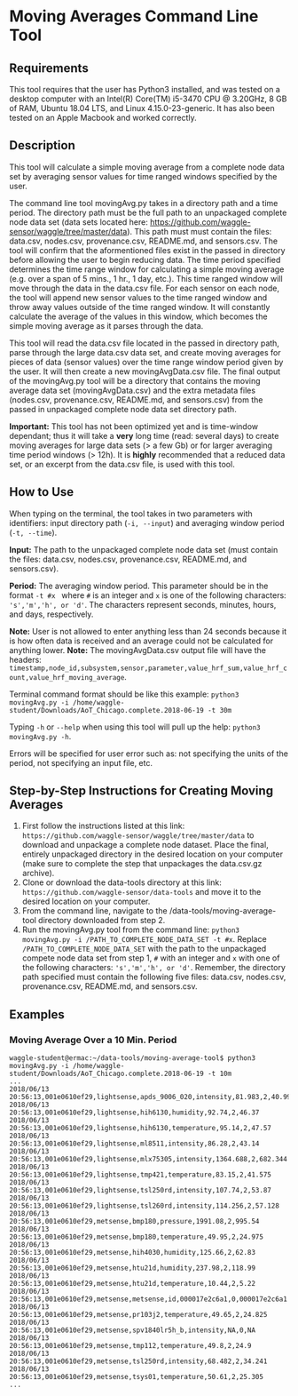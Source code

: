 # Moving Averages Command Line Tool

## Requirements
This tool requires that the user has Python3 installed, and was tested on a desktop computer with an Intel(R) Core(TM) i5-3470 CPU @ 3.20GHz, 8 GB of RAM, Ubuntu 18.04 LTS, and Linux 4.15.0-23-generic. It has also been tested on an Apple Macbook and worked correctly.

## Description
This tool will calculate a simple moving average from a complete node data set by averaging sensor values for time ranged windows specified by the user.

The command line tool movingAvg.py takes in a directory path and a time period. The directory path must be the full path to an unpackaged complete node data set (data sets located here: https://github.com/waggle-sensor/waggle/tree/master/data). This path must must contain the files: data.csv, nodes.csv, provenance.csv, README.md, and sensors.csv. The tool will confirm that the aformentioned files exist in the passed in directory before allowing the user to begin reducing data. The time period specified determines the time range window for calculating a simple moving average (e.g. over a span of 5 mins., 1 hr., 1 day, etc.). This time ranged window will move through the data in the data.csv file. For each sensor on each node, the tool will append new sensor values to the time ranged window and throw away values outside of the time ranged window. It will constantly calculate the average of the values in this window, which becomes the simple moving average as it parses through the data. 

This tool will read the data.csv file located in the passed in directory path, parse through the large data.csv data set, and create moving averages for pieces of data (sensor values) over the time range window period given by the user. It will then create a new movingAvgData.csv file. The final output of the movingAvg.py tool will be a directory that contains the moving average data set (movingAvgData.csv) and the extra metadata files (nodes.csv, provenance.csv, README.md, and sensors.csv) from the passed in unpackaged complete node data set directory path.

**Important:** This tool has not been optimized yet and is time-window dependant; thus it will take a **very** long time (read: several days) to create moving averages for large data sets (> a few Gb) or for larger averaging time period windows (> 12h). It is **highly** recommended that a reduced data set, or an excerpt from the data.csv file, is used with this tool.

## How to Use
When typing on the terminal, the tool takes in two parameters with identifiers: input directory path (```-i, --input```) and averaging window period (```-t, --time```). 

**Input:** The path to the unpackaged complete node data set (must contain the files: data.csv, nodes.csv, provenance.csv, README.md, and sensors.csv).

**Period:** The averaging window period. This parameter should be in the format ```-t #x ``` where ```#``` is an integer and ```x``` is one of the following characters: ```'s','m','h', or 'd'```. The characters represent seconds, minutes, hours, and days, respectively.

**Note:** User is not allowed to enter anything less than 24 seconds because it is how often data is received and an average could not be calculated for anything lower.
**Note:** The movingAvgData.csv output file will have the headers: ```timestamp,node_id,subsystem,sensor,parameter,value_hrf_sum,value_hrf_count,value_hrf_moving_average```.

Terminal command format should be like this example: ```python3 movingAvg.py -i /home/waggle-student/Downloads/AoT_Chicago.complete.2018-06-19 -t 30m```

Typing ```-h``` or ```--help``` when using this tool will pull up the help: ```python3 movingAvg.py -h```.

Errors will be specified for user error such as: not specifying the units of the period, not specifying an input file, etc.

## Step-by-Step Instructions for Creating Moving Averages
1. First follow the instructions listed at this link: ```https://github.com/waggle-sensor/waggle/tree/master/data``` to download and unpackage a complete node dataset. Place the final, entirely unpackaged directory in the desired location on your computer (make sure to complete the step that unpackages the data.csv.gz archive).
2. Clone or download the data-tools directory at this link: ```https://github.com/waggle-sensor/data-tools``` and move it to the desired location on your computer.
3. From the command line, navigate to the /data-tools/moving-average-tool directory downloaded from step 2.
4. Run the movingAvg.py tool from the command line: ```python3 movingAvg.py -i /PATH_TO_COMPLETE_NODE_DATA_SET -t #x```. Replace ```/PATH_TO_COMPLETE_NODE_DATA_SET``` with the path to the unpackaged compete node data set from step 1, ```#``` with an integer and ```x``` with one of the following characters: ```'s','m','h', or 'd'```. Remember, the directory path specified must contain the following five files: data.csv, nodes.csv, provenance.csv, README.md, and sensors.csv.

## Examples

### Moving Average Over a 10 Min. Period
```
waggle-student@ermac:~/data-tools/moving-average-tool$ python3 movingAvg.py -i /home/waggle-student/Downloads/AoT_Chicago.complete.2018-06-19 -t 10m
...
2018/06/13 20:56:13,001e0610ef29,lightsense,apds_9006_020,intensity,81.983,2,40.9915
2018/06/13 20:56:13,001e0610ef29,lightsense,hih6130,humidity,92.74,2,46.37
2018/06/13 20:56:13,001e0610ef29,lightsense,hih6130,temperature,95.14,2,47.57
2018/06/13 20:56:13,001e0610ef29,lightsense,ml8511,intensity,86.28,2,43.14
2018/06/13 20:56:13,001e0610ef29,lightsense,mlx75305,intensity,1364.688,2,682.344
2018/06/13 20:56:13,001e0610ef29,lightsense,tmp421,temperature,83.15,2,41.575
2018/06/13 20:56:13,001e0610ef29,lightsense,tsl250rd,intensity,107.74,2,53.87
2018/06/13 20:56:13,001e0610ef29,lightsense,tsl260rd,intensity,114.256,2,57.128
2018/06/13 20:56:13,001e0610ef29,metsense,bmp180,pressure,1991.08,2,995.54
2018/06/13 20:56:13,001e0610ef29,metsense,bmp180,temperature,49.95,2,24.975
2018/06/13 20:56:13,001e0610ef29,metsense,hih4030,humidity,125.66,2,62.83
2018/06/13 20:56:13,001e0610ef29,metsense,htu21d,humidity,237.98,2,118.99
2018/06/13 20:56:13,001e0610ef29,metsense,htu21d,temperature,10.44,2,5.22
2018/06/13 20:56:13,001e0610ef29,metsense,metsense,id,000017e2c6a1,0,000017e2c6a1
2018/06/13 20:56:13,001e0610ef29,metsense,pr103j2,temperature,49.65,2,24.825
2018/06/13 20:56:13,001e0610ef29,metsense,spv1840lr5h_b,intensity,NA,0,NA
2018/06/13 20:56:13,001e0610ef29,metsense,tmp112,temperature,49.8,2,24.9
2018/06/13 20:56:13,001e0610ef29,metsense,tsl250rd,intensity,68.482,2,34.241
2018/06/13 20:56:13,001e0610ef29,metsense,tsys01,temperature,50.61,2,25.305
...
```

